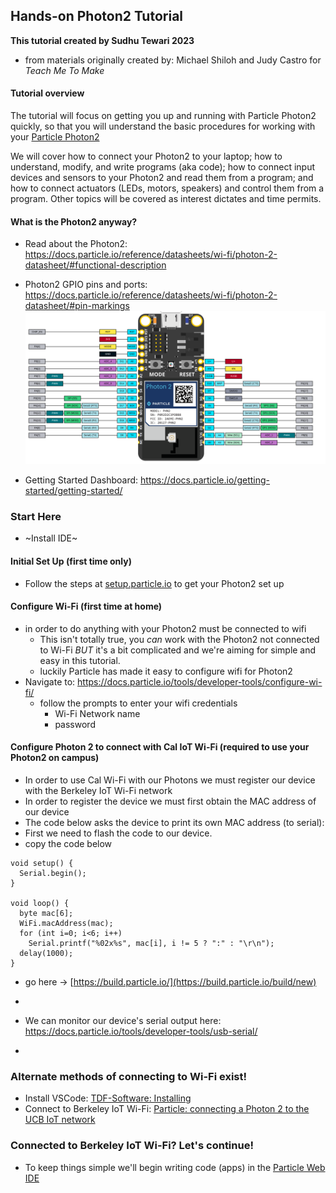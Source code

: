 ## Hands-on Photon2 Tutorial

**This tutorial created by Sudhu Tewari 2023**
 - from materials originally created by: Michael Shiloh and Judy Castro for *Teach Me To Make*

#### Tutorial overview
The tutorial will focus on getting you up and running with Particle Photon2 quickly, so that you will understand the basic procedures for working with your [Particle Photon2](https://docs.particle.io/photon-2/)

We will cover how to connect your Photon2 to your laptop; how to understand, modify, and write programs (aka code); how to connect input devices and sensors to your Photon2 and read them from a program; and how to connect actuators (LEDs, motors, speakers) and control them from a program. Other topics will be covered as interest dictates and time permits.

#### What is the Photon2 anyway?
 - Read about the Photon2: https://docs.particle.io/reference/datasheets/wi-fi/photon-2-datasheet/#functional-description

 - Photon2 GPIO pins and ports: https://docs.particle.io/reference/datasheets/wi-fi/photon-2-datasheet/#pin-markings
 ![photon-2-pinout](/images/photon-2-pinout.svg)

- Getting Started Dashboard: https://docs.particle.io/getting-started/getting-started/

### Start Here

- ~Install IDE~

#### Initial Set Up (first time only)
- Follow the steps at [setup.particle.io](https://setup.particle.io/)
  to get your Photon2 set up

#### Configure Wi-Fi (first time at home)
- in order to do anything with your Photon2 must be connected to wifi
  - This isn't totally true, you _can_ work with the Photon2 not connected to Wi-Fi _BUT_ it's a bit complicated and we're aiming for simple and easy in this tutorial.
  - luckily Particle has made it easy to configure wifi for Photon2
- Navigate to: https://docs.particle.io/tools/developer-tools/configure-wi-fi/
  - follow the prompts to enter your wifi credentials
     - Wi-Fi Network name
     - password

#### Configure Photon 2 to connect with Cal IoT Wi-Fi (required to use your Photon2 on campus)
- In order to use Cal Wi-Fi with our Photons we must register our device with the Berkeley IoT Wi-Fi network
- In order to register the device we must first obtain the MAC address of our device
- The code below asks the device to print its own MAC address (to serial):
- First we need to flash the code to our device.
- copy the code below

```
void setup() {
  Serial.begin();
}

void loop() {
  byte mac[6];
  WiFi.macAddress(mac);
  for (int i=0; i<6; i++) 
    Serial.printf("%02x%s", mac[i], i != 5 ? ":" : "\r\n");
  delay(1000);
}
```
- go here -> [https://build.particle.io/](https://build.particle.io/build/new)
- 
- We can monitor our device's serial output here: https://docs.particle.io/tools/developer-tools/usb-serial/

- 

### Alternate methods of connecting to Wi-Fi exist! 
- Install VSCode: [TDF-Software: Installing](https://github.com/Berkeley-MDes/desinv-202/wiki/TDF-Software:-Installing)
- Connect to Berkeley IoT Wi-Fi: [Particle: connecting a Photon 2 to the UCB IoT network](https://github.com/Berkeley-MDes/desinv-202/wiki/Particle:-connecting-a-Photon-2-to-the-UCB-IoT-network)
 
### Connected to Berkeley IoT Wi-Fi? Let's continue!

- To keep things simple we'll begin writing code (apps) in the [Particle Web IDE](https://build.particle.io/build/new)


